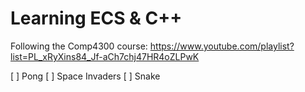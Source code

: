 # Learning ECS & C++

Following the Comp4300 course: https://www.youtube.com/playlist?list=PL_xRyXins84_Jf-aCh7chj47HR4oZLPwK

[ ] Pong
[ ] Space Invaders
[ ] Snake
